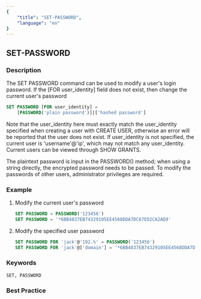 ```yaml
---
{
    "title": "SET-PASSWORD",
    "language": "en"
}
---
```


<!--
Licensed to the Apache Software Foundation (ASF) under one
or more contributor license agreements.  See the NOTICE file
distributed with this work for additional information
regarding copyright ownership.  The ASF licenses this file
to you under the Apache License, Version 2.0 (the
"License"); you may not use this file except in compliance
with the License.  You may obtain a copy of the License at

  http://www.apache.org/licenses/LICENSE-2.0

Unless required by applicable law or agreed to in writing,
software distributed under the License is distributed on an
"AS IS" BASIS, WITHOUT WARRANTIES OR CONDITIONS OF ANY
KIND, either express or implied.  See the License for the
specific language governing permissions and limitations
under the License.
-->

## SET-PASSWORD

### Description

The SET PASSWORD command can be used to modify a user's login password. If the [FOR user_identity] field does not exist, then change the current user's password

```sql
SET PASSWORD [FOR user_identity] =
    [PASSWORD('plain password')]|['hashed password']
````

Note that the user_identity here must exactly match the user_identity specified when creating a user with CREATE USER, otherwise an error will be reported that the user does not exist. If user_identity is not specified, the current user is 'username'@'ip', which may not match any user_identity. Current users can be viewed through SHOW GRANTS.

The plaintext password is input in the PASSWORD() method; when using a string directly, the encrypted password needs to be passed.
To modify the passwords of other users, administrator privileges are required.

### Example

1. Modify the current user's password

   ```sql
   SET PASSWORD = PASSWORD('123456')
   SET PASSWORD = '*6BB4837EB74329105EE4568DDA7DC67ED2CA2AD9'
   ````

2. Modify the specified user password

   ```sql
   SET PASSWORD FOR 'jack'@'192.%' = PASSWORD('123456')
   SET PASSWORD FOR 'jack'@['domain'] = '*6BB4837EB74329105EE4568DDA7DC67ED2CA2AD9'
   ````

### Keywords

    SET, PASSWORD

### Best Practice

